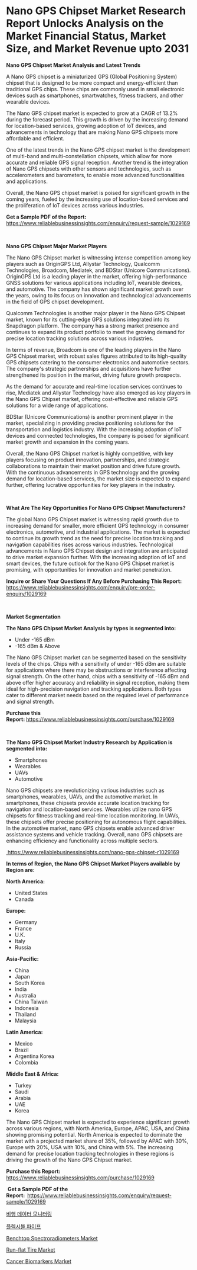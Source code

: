 <p><h1>Nano GPS Chipset Market Research Report Unlocks Analysis on the Market Financial Status, Market Size, and Market Revenue upto 2031</h1></p><p><strong>Nano GPS Chipset Market Analysis and Latest Trends</strong></p>
<p><p>A Nano GPS chipset is a miniaturized GPS (Global Positioning System) chipset that is designed to be more compact and energy-efficient than traditional GPS chips. These chips are commonly used in small electronic devices such as smartphones, smartwatches, fitness trackers, and other wearable devices.</p><p>The Nano GPS chipset market is expected to grow at a CAGR of 13.2% during the forecast period. This growth is driven by the increasing demand for location-based services, growing adoption of IoT devices, and advancements in technology that are making Nano GPS chipsets more affordable and efficient.</p><p>One of the latest trends in the Nano GPS chipset market is the development of multi-band and multi-constellation chipsets, which allow for more accurate and reliable GPS signal reception. Another trend is the integration of Nano GPS chipsets with other sensors and technologies, such as accelerometers and barometers, to enable more advanced functionalities and applications.</p><p>Overall, the Nano GPS chipset market is poised for significant growth in the coming years, fueled by the increasing use of location-based services and the proliferation of IoT devices across various industries.</p></p>
<p><strong>Get a Sample PDF of the Report:&nbsp;</strong> <a href="https://www.reliablebusinessinsights.com/enquiry/request-sample/1029169">https://www.reliablebusinessinsights.com/enquiry/request-sample/1029169</a></p>
<p>&nbsp;</p>
<p><strong>Nano GPS Chipset Major Market Players</strong></p>
<p><p>The Nano GPS Chipset market is witnessing intense competition among key players such as OriginGPS Ltd, Allystar Technology, Qualcomm Technologies, Broadcom, Mediatek, and BDStar (Unicore Communications). OriginGPS Ltd is a leading player in the market, offering high-performance GNSS solutions for various applications including IoT, wearable devices, and automotive. The company has shown significant market growth over the years, owing to its focus on innovation and technological advancements in the field of GPS chipset development.</p><p>Qualcomm Technologies is another major player in the Nano GPS Chipset market, known for its cutting-edge GPS solutions integrated into its Snapdragon platform. The company has a strong market presence and continues to expand its product portfolio to meet the growing demand for precise location tracking solutions across various industries.</p><p>In terms of revenue, Broadcom is one of the leading players in the Nano GPS Chipset market, with robust sales figures attributed to its high-quality GPS chipsets catering to the consumer electronics and automotive sectors. The company's strategic partnerships and acquisitions have further strengthened its position in the market, driving future growth prospects.</p><p>As the demand for accurate and real-time location services continues to rise, Mediatek and Allystar Technology have also emerged as key players in the Nano GPS Chipset market, offering cost-effective and reliable GPS solutions for a wide range of applications.</p><p>BDStar (Unicore Communications) is another prominent player in the market, specializing in providing precise positioning solutions for the transportation and logistics industry. With the increasing adoption of IoT devices and connected technologies, the company is poised for significant market growth and expansion in the coming years.</p><p>Overall, the Nano GPS Chipset market is highly competitive, with key players focusing on product innovation, partnerships, and strategic collaborations to maintain their market position and drive future growth. With the continuous advancements in GPS technology and the growing demand for location-based services, the market size is expected to expand further, offering lucrative opportunities for key players in the industry.</p></p>
<p>&nbsp;</p>
<p><strong>What Are The Key Opportunities For Nano GPS Chipset Manufacturers?</strong></p>
<p><p>The global Nano GPS Chipset market is witnessing rapid growth due to increasing demand for smaller, more efficient GPS technology in consumer electronics, automotive, and industrial applications. The market is expected to continue its growth trend as the need for precise location tracking and navigation capabilities rises across various industries. Technological advancements in Nano GPS Chipset design and integration are anticipated to drive market expansion further. With the increasing adoption of IoT and smart devices, the future outlook for the Nano GPS Chipset market is promising, with opportunities for innovation and market penetration.</p></p>
<p><strong>Inquire or Share Your Questions If Any Before Purchasing This Report:</strong> <a href="https://www.reliablebusinessinsights.com/enquiry/pre-order-enquiry/1029169">https://www.reliablebusinessinsights.com/enquiry/pre-order-enquiry/1029169</a></p>
<p>&nbsp;</p>
<p><strong>Market Segmentation</strong></p>
<p><strong>The Nano GPS Chipset Market Analysis by types is segmented into:</strong></p>
<p><ul><li>Under -165 dBm</li><li>-165 dBm & Above</li></ul></p>
<p><p>The Nano GPS Chipset market can be segmented based on the sensitivity levels of the chips. Chips with a sensitivity of under -165 dBm are suitable for applications where there may be obstructions or interference affecting signal strength. On the other hand, chips with a sensitivity of -165 dBm and above offer higher accuracy and reliability in signal reception, making them ideal for high-precision navigation and tracking applications. Both types cater to different market needs based on the required level of performance and signal strength.</p></p>
<p><strong>Purchase this Report:&nbsp;</strong><a href="https://www.reliablebusinessinsights.com/purchase/1029169">https://www.reliablebusinessinsights.com/purchase/1029169</a></p>
<p>&nbsp;</p>
<p><strong>The Nano GPS Chipset Market Industry Research by Application is segmented into:</strong></p>
<p><ul><li>Smartphones</li><li>Wearables</li><li>UAVs</li><li>Automotive</li></ul></p>
<p><p>Nano GPS chipsets are revolutionizing various industries such as smartphones, wearables, UAVs, and the automotive market. In smartphones, these chipsets provide accurate location tracking for navigation and location-based services. Wearables utilize nano GPS chipsets for fitness tracking and real-time location monitoring. In UAVs, these chipsets offer precise positioning for autonomous flight capabilities. In the automotive market, nano GPS chipsets enable advanced driver assistance systems and vehicle tracking. Overall, nano GPS chipsets are enhancing efficiency and functionality across multiple sectors.</p></p>
<p><a href="https://www.reliablebusinessinsights.com/nano-gps-chipset-r1029169">&nbsp;https://www.reliablebusinessinsights.com/nano-gps-chipset-r1029169</a></p>
<p><strong>In terms of Region, the Nano GPS Chipset Market Players available by Region are:</strong></p>
<p>
    <p> <strong> North America: </strong>
        <ul>
            <li>United States</li>
            <li>Canada</li>
        </ul>
        </p> 
    <p> <strong> Europe: </strong>
        <ul>
            <li>Germany</li>
            <li>France</li>
            <li>U.K.</li>
            <li>Italy</li>
            <li>Russia</li>
        </ul>
        </p> 
    <p> <strong> Asia-Pacific: </strong>
        <ul>
            <li>China</li>
            <li>Japan</li>
            <li>South Korea</li>
            <li>India</li>
            <li>Australia</li>
            <li>China Taiwan</li>
            <li>Indonesia</li>
            <li>Thailand</li>
            <li>Malaysia</li>
        </ul>
        </p> 
    <p> <strong> Latin America: </strong>
        <ul>
            <li>Mexico</li>
            <li>Brazil</li>
            <li>Argentina Korea</li>
            <li>Colombia</li>
        </ul>
        </p> 
    <p> <strong> Middle East & Africa: </strong>
        <ul>
            <li>Turkey</li>
            <li>Saudi</li>
            <li>Arabia</li>
            <li>UAE</li>
            <li>Korea</li>
        </ul>
    </p>
    </p>
<p><p>The Nano GPS Chipset market is expected to experience significant growth across various regions, with North America, Europe, APAC, USA, and China showing promising potential. North America is expected to dominate the market with a projected market share of 35%, followed by APAC with 30%, Europe with 20%, USA with 10%, and China with 5%. The increasing demand for precise location tracking technologies in these regions is driving the growth of the Nano GPS Chipset market.</p></p>
<p><strong>Purchase this Report: </strong><a href="https://www.reliablebusinessinsights.com/purchase/1029169">https://www.reliablebusinessinsights.com/purchase/1029169</a></p>
<p>&nbsp;<strong>Get a Sample PDF of the Report:&nbsp;&nbsp;</strong><a href="https://www.reliablebusinessinsights.com/enquiry/request-sample/1029169">https://www.reliablebusinessinsights.com/enquiry/request-sample/1029169</a></p>
<p><strong></strong></p>
<p><p><a href="https://github.com/RonSpencer61/Market-Research-Report-List-1/blob/main/456287378594.md">비행 데이터 모니터링</a></p><p><a href="https://github.com/valroy852/Market-Research-Report-List-1/blob/main/298768978593.md">플렉시블 파이프</a></p><p><a href="https://www.linkedin.com/pulse/benchtop-spectroradiometers-market-comprehensive-assessment-hryke">Benchtop Spectroradiometers Market</a></p><p><a href="https://github.com/EbonyHane1955/Market-Research-Report-List-1/blob/main/run-flat-tire-market.md">Run-flat Tire Market</a></p><p><a href="https://github.com/kathiaseamanalvaradovlprc2h/Market-Research-Report-List-2/blob/main/cancer-biomarkers-market.md">Cancer Biomarkers Market</a></p></p>
